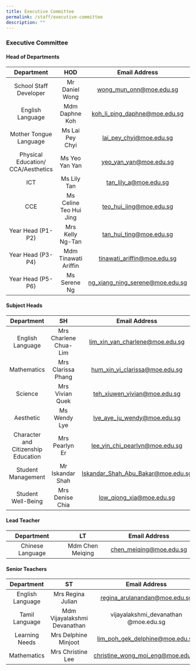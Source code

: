 ```yaml
---
title: Executive Committee
permalink: /staff/executive-committee
description: ""
---
```

### Executive Committee

#### Head of Departments

| Department 	| HOD 	| Email Address 	|
|:---:	|:---:	|:---:	|
| School Staff Developer 	| Mr Daniel Wong 	| wong_mun_onn@moe.edu.sg 	|
| English Language 	| Mdm Daphne Koh 	| koh_li_ping_daphne@moe.edu.sg 	|
| Mother Tongue Language 	| Ms Lai Pey Chyi 	| lai_pey_chyi@moe.edu.sg 	|
| Physical Education/ CCA/Aesthetics 	| Ms Yeo Yan Yan  	| yeo_yan_yan@moe.edu.sg   	|
| ICT 	| Ms Lily Tan 	| tan_lily_a@moe.edu.sg 	|
| CCE  	| Ms Celine Teo Hui Jing 	| teo_hui_jing@moe.edu.sg 	|
| Year Head (P1-P2) 	| Mrs Kelly Ng-Tan  	| tan_hui_ting@moe.edu.sg   	|
| Year Head (P3-P4) 	| Mdm Tinawati Ariffin 	| tinawati_ariffin@moe.edu.sg 	|
| Year Head (P5-P6) 	| Ms Serene Ng 	| ng_xiang_ning_serene@moe.edu.sg 	|

#### Subject Heads

| Department 	| SH 	| Email Address 	|
|:---:	|:---:	|:---:	|
| English Language 	| Mrs Charlene Chua-Lim  	| lim_xin_yan_charlene@moe.edu.sg 	|
| Mathematics 	| Mrs Clarissa Phang 	| hum_xin_yi_clarissa@moe.edu.sg 	|
| Science 	| Mrs Vivian Quek 	| teh_xiuwen_vivian@moe.edu.sg 	|
| Aesthetic 	| Ms Wendy Lye 	| lye_aye_ju_wendy@moe.edu.sg 	|
| Character and Citizenship Education 	| Mrs Pearlyn Er   	| lee_yin_chi_pearlyn@moe.edu.sg 	|
| Student Management 	| Mr Iskandar Shah 	| Iskandar_Shah_Abu_Bakar@moe.edu.sg 	|
| Student Well-Being 	| Mrs Denise Chia 	| low_qiong_xia@moe.edu.sg 	|

#### Lead Teacher

| Department 	| LT 	| Email Address 	|
|:---:	|:---:	|:---:	|
| Chinese Language 	| Mdm Chen Meiqing 	| chen_meiqing@moe.edu.sg 	|

#### Senior Teachers

| Department 	| ST 	| Email Address 	|
|:---:	|:---:	|:---:	|
| English Language   	| Mrs Regina Julian  	| regina_arulanandan@moe.edu.sg  	|
| Tamil Language 	| Mdm Vijayalakshmi Devanathan 	| vijayalakshmi_devanathan @moe.edu.sg 	|
| Learning Needs 	| Mrs Delphine Minjoot 	| lim_poh_gek_delphine@moe.edu.sg 	|
| Mathematics 	| Mrs Christine Lee 	|  christine_wong_moi_eng@moe.edu.sg 	|